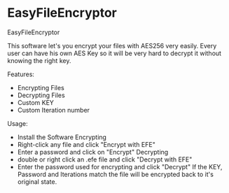 # EasyFileEncryptor
EasyFileEncryptor

This software let's you encrypt your files with AES256 very easily. Every user can have his own AES Key so it will be very hard to decrypt it without knowing the right key.

Features:
- Encrypting Files
- Decrypting Files
- Custom KEY
- Custom Iteration number

Usage:
- Install the Software
Encrypting
- Right-click any file and click "Encrypt with EFE"
- Enter a password and click on "Encrypt"
Decrypting
- double or right click an .efe file and click "Decrypt with EFE"
- Enter the password used for encrypting and click "Decrypt"
If the KEY, Password and Iterations match the file will be encrypted back to it's original state.
